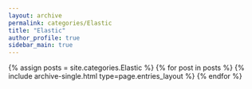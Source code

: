 ```yaml
---
layout: archive
permalink: categories/Elastic
title: "Elastic"
author_profile: true
sidebar_main: true
---
```


{% assign posts = site.categories.Elastic %}
{% for post in posts %} {% include archive-single.html type=page.entries_layout %} {% endfor %}